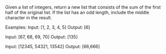 Given a list of integers, return a new list that consists of the sum of the first half of the original list. If the list has an odd length, include the middle character in the result.

Examples:
Input: [1, 2, 3, 4, 5]
Output: [6]

Input: [67, 68, 69, 70]
Output: [135]

Input: [12345, 54321, 13542]
Output: [66,666]

